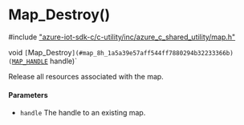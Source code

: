 # Map_Destroy()

\#include ["azure-iot-sdk-c/c-utility/inc/azure_c_shared_utility/map.h"](../iot-c-ref-map-h.md)  

void `[`Map_Destroy`](#map_8h_1a5a39e57aff544ff7880294b32233366b)(`[`MAP_HANDLE`](#map_8h_1aaa6ea96fbf2e858b6b2cfe4c7fe31a46) handle)`

Release all resources associated with the map.

#### Parameters
* `handle` The handle to an existing map.

